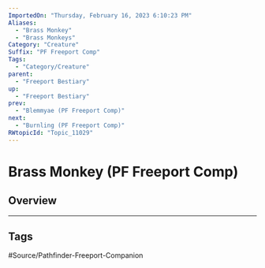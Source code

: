 ```yaml
---
ImportedOn: "Thursday, February 16, 2023 6:10:23 PM"
Aliases:
  - "Brass Monkey"
  - "Brass Monkeys"
Category: "Creature"
Suffix: "PF Freeport Comp"
Tags:
  - "Category/Creature"
parent:
  - "Freeport Bestiary"
up:
  - "Freeport Bestiary"
prev:
  - "Blemmyae (PF Freeport Comp)"
next:
  - "Burnling (PF Freeport Comp)"
RWtopicId: "Topic_11029"
---
```

# Brass Monkey (PF Freeport Comp)
## Overview

---
## Tags
#Source/Pathfinder-Freeport-Companion

